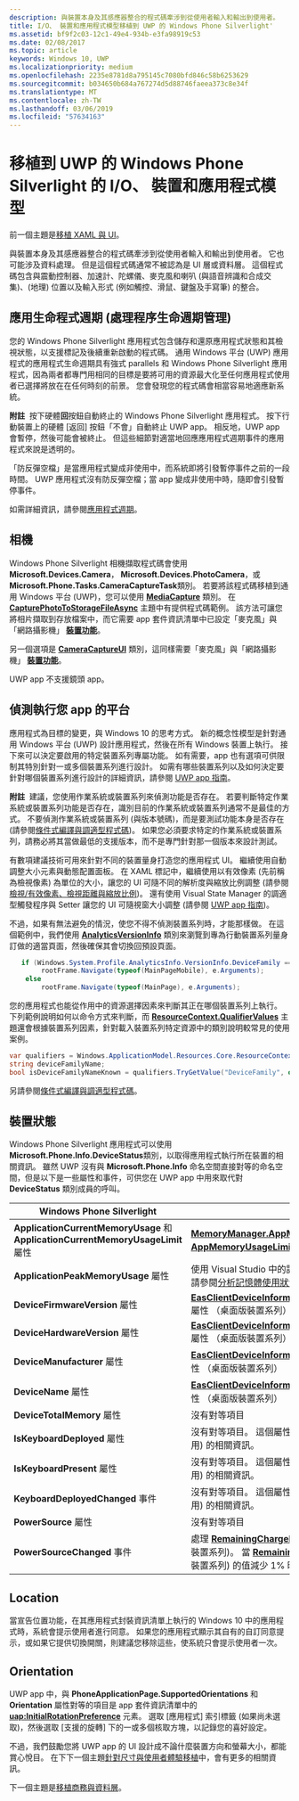 ```yaml
---
description: 與裝置本身及其感應器整合的程式碼牽涉到從使用者輸入和輸出到使用者。
title: I/O、 裝置和應用程式模型移植到 UWP 的 Windows Phone Silverlight'
ms.assetid: bf9f2c03-12c1-49e4-934b-e3fa98919c53
ms.date: 02/08/2017
ms.topic: article
keywords: Windows 10, UWP
ms.localizationpriority: medium
ms.openlocfilehash: 2235e8781d8a795145c7080bfd846c58b6253629
ms.sourcegitcommit: b034650b684a767274d5d88746faeea373c8e34f
ms.translationtype: MT
ms.contentlocale: zh-TW
ms.lasthandoff: 03/06/2019
ms.locfileid: "57634163"
---
```

#  <a name="porting-windowsphone-silverlight-to-uwp-for-io-device-and-app-model"></a>移植到 UWP 的 Windows Phone Silverlight 的 I/O、 裝置和應用程式模型


前一個主題是[移植 XAML 與 UI](wpsl-to-uwp-porting-xaml-and-ui.md)。

與裝置本身及其感應器整合的程式碼牽涉到從使用者輸入和輸出到使用者。 它也可能涉及資料處理。 但是這個程式碼通常不被認為是 UI 層或資料層。 這個程式碼包含與震動控制器、加速計、陀螺儀、麥克風和喇叭 (與語音辨識和合成交集)、(地理) 位置以及輸入形式 (例如觸控、滑鼠、鍵盤及手寫筆) 的整合。

## <a name="application-lifecycle-process-lifetime-management"></a>應用生命程式週期 (處理程序生命週期管理)

您的 Windows Phone Silverlight 應用程式包含儲存和還原應用程式狀態和其檢視狀態，以支援標記及後續重新啟動的程式碼。 通用 Windows 平台 (UWP) 應用程式的應用程式生命週期具有強式 parallels 和 Windows Phone Silverlight 應用程式，因為兩者都專門用相同的目標是要將可用的資源最大化至任何應用程式使用者已選擇將放在在任何時刻的前景。 您會發現您的程式碼會相當容易地適應新系統。

**附註**  按下硬體**回**按鈕自動終止的 Windows Phone Silverlight 應用程式。 按下行動裝置上的硬體 [返回] 按鈕「不會」自動終止 UWP app。 相反地，UWP app 會暫停，然後可能會被終止。 但這些細節對適當地回應應用程式週期事件的應用程式來說是透明的。

「防反彈空檔」是當應用程式變成非使用中，而系統即將引發暫停事件之前的一段時間。 UWP 應用程式沒有防反彈空檔；當 app 變成非使用中時，隨即會引發暫停事件。

如需詳細資訊，請參閱[應用程式週期](https://msdn.microsoft.com/library/windows/apps/mt243287)。

## <a name="camera"></a>相機

Windows Phone Silverlight 相機擷取程式碼會使用**Microsoft.Devices.Camera**， **Microsoft.Devices.PhotoCamera**，或**Microsoft.Phone.Tasks.CameraCaptureTask**類別。 若要將該程式碼移植到通用 Windows 平台 (UWP)，您可以使用 [**MediaCapture**](https://msdn.microsoft.com/library/windows/apps/br241124) 類別。 在 [**CapturePhotoToStorageFileAsync**](https://msdn.microsoft.com/library/windows/apps/hh700836) 主題中有提供程式碼範例。 該方法可讓您將相片擷取到存放檔案中，而它需要 app 套件資訊清單中已設定「麥克風」與「網路攝影機」 [**裝置功能**](https://msdn.microsoft.com/library/windows/apps/dn934747)。

另一個選項是 [**CameraCaptureUI**](https://msdn.microsoft.com/library/windows/apps/br241030) 類別，這同樣需要「麥克風」與「網路攝影機」 [**裝置功能**](https://msdn.microsoft.com/library/windows/apps/dn934747)。

UWP app 不支援鏡頭 app。

## <a name="detecting-the-platform-your-app-is-running-on"></a>偵測執行您 app 的平台

應用程式為目標的變更，與 Windows 10 的思考方式。 新的概念性模型是針對通用 Windows 平台 (UWP) 設計應用程式，然後在所有 Windows 裝置上執行。 接下來可以決定要啟用的特定裝置系列專屬功能。 如有需要，app 也有選項可供限制其特別針對一或多個裝置系列進行設計。 如需有哪些裝置系列以及如何決定要針對哪個裝置系列進行設計的詳細資訊，請參閱 [UWP app 指南](https://msdn.microsoft.com/library/windows/apps/dn894631)。

**附註**  建議，您使用作業系統或裝置系列來偵測功能是否存在。 若要判斷特定作業系統或裝置系列功能是否存在，識別目前的作業系統或裝置系列通常不是最佳的方式。 不要偵測作業系統或裝置系列 (與版本號碼)，而是要測試功能本身是否存在 (請參閱[條件式編譯與調適型程式碼](wpsl-to-uwp-porting-to-a-uwp-project.md))。 如果您必須要求特定的作業系統或裝置系列，請務必將其當做最低的支援版本，而不是專門針對那一個版本來設計測試。

有數項建議技術可用來針對不同的裝置量身打造您的應用程式 UI。 繼續使用自動調整大小元素與動態配置面板。 在 XAML 標記中，繼續使用以有效像素 (先前稱為檢視像素) 為單位的大小，讓您的 UI 可隨不同的解析度與縮放比例調整 (請參閱[檢視/有效像素、檢視距離與縮放比例](wpsl-to-uwp-porting-xaml-and-ui.md))。 還有使用 Visual State Manager 的調適型觸發程序與 Setter 讓您的 UI 可隨視窗大小調整 (請參閱 [UWP app 指南](https://msdn.microsoft.com/library/windows/apps/dn894631))。

不過，如果有無法避免的情況，使您不得不偵測裝置系列時，才能那樣做。 在這個範例中，我們使用 [**AnalyticsVersionInfo**](https://msdn.microsoft.com/library/windows/apps/dn960165) 類別來瀏覽到專為行動裝置系列量身訂做的適當頁面，然後確保其會切換回預設頁面。

```csharp
   if (Windows.System.Profile.AnalyticsInfo.VersionInfo.DeviceFamily == "Windows.Mobile")
        rootFrame.Navigate(typeof(MainPageMobile), e.Arguments);
    else
        rootFrame.Navigate(typeof(MainPage), e.Arguments);
```

您的應用程式也能從作用中的資源選擇因素來判斷其正在哪個裝置系列上執行。 下列範例說明如何以命令方式來判斷，而 [**ResourceContext.QualifierValues**](https://msdn.microsoft.com/library/windows/apps/br206071) 主題還會根據裝置系列因素，針對載入裝置系列特定資源中的類別說明較常見的使用案例。

```csharp
var qualifiers = Windows.ApplicationModel.Resources.Core.ResourceContext.GetForCurrentView().QualifierValues;
string deviceFamilyName;
bool isDeviceFamilyNameKnown = qualifiers.TryGetValue("DeviceFamily", out deviceFamilyName);
```

另請參閱[條件式編譯與調適型程式碼](wpsl-to-uwp-porting-to-a-uwp-project.md)。

## <a name="device-status"></a>裝置狀態

Windows Phone Silverlight 應用程式可以使用**Microsoft.Phone.Info.DeviceStatus**類別，以取得應用程式執行所在裝置的相關資訊。 雖然 UWP 沒有與 **Microsoft.Phone.Info** 命名空間直接對等的命名空間，但是以下是一些屬性和事件，可供您在 UWP app 中用來取代對 **DeviceStatus** 類別成員的呼叫。

| Windows Phone Silverlight                                                               | UWP                                                                                                                                                                                                                                                                                                                                |
|-----------------------------------------------------------------------------------------|------------------------------------------------------------------------------------------------------------------------------------------------------------------------------------------------------------------------------------------------------------------------------------------------------------------------------------|
| **ApplicationCurrentMemoryUsage** 和 **ApplicationCurrentMemoryUsageLimit** 屬性 | [**MemoryManager.AppMemoryUsage** ](https://msdn.microsoft.com/library/windows/apps/dn633832)並[ **AppMemoryUsageLimit** ](https://msdn.microsoft.com/library/windows/apps/dn633836)屬性                                                                                                                                    |
| **ApplicationPeakMemoryUsage** 屬性                                                 | 使用 Visual Studio 中的記憶體分析工具。 如需詳細資訊，請參閱[分析記憶體使用狀況](https://msdn.microsoft.com/library/windows/apps/dn645469.aspx)。                                                                                                                                                                          |
| **DeviceFirmwareVersion** 屬性                                                      | [**EasClientDeviceInformation.SystemFirmwareVersion** ](https://msdn.microsoft.com/library/windows/apps/dn608144)屬性 （桌面版裝置系列）                                                                                                                                                                             |
| **DeviceHardwareVersion** 屬性                                                      | [**EasClientDeviceInformation.SystemHardwareVersion** ](https://msdn.microsoft.com/library/windows/apps/dn608145)屬性 （桌面版裝置系列）                                                                                                                                                                             |
| **DeviceManufacturer** 屬性                                                         | [**EasClientDeviceInformation.SystemManufacturer** ](https://msdn.microsoft.com/library/windows/apps/hh701398)屬性 （桌面版裝置系列）                                                                                                                                                                                |
| **DeviceName** 屬性                                                                 | [**EasClientDeviceInformation.SystemProductName** ](https://msdn.microsoft.com/library/windows/apps/hh701401)屬性 （桌面版裝置系列）                                                                                                                                                                                 |
| **DeviceTotalMemory** 屬性                                                          | 沒有對等項目                                                                                                                                                                                                                                                                                                                      |
| **IsKeyboardDeployed** 屬性                                                         | 沒有對等項目。 這個屬性會提供行動裝置硬體鍵盤 (並不常用) 的相關資訊。                                                                                                                                                                                                        |
| **IsKeyboardPresent** 屬性                                                          | 沒有對等項目。 這個屬性會提供行動裝置硬體鍵盤 (並不常用) 的相關資訊。                                                                                                                                                                                                        |
| **KeyboardDeployedChanged** 事件                                                       | 沒有對等項目。 這個屬性會提供行動裝置硬體鍵盤 (並不常用) 的相關資訊。                                                                                                                                                                                                        |
| **PowerSource** 屬性                                                                | 沒有對等項目                                                                                                                                                                                                                                                                                                                      |
| **PowerSourceChanged** 事件                                                            | 處理 [**RemainingChargePercentChanged**](https://msdn.microsoft.com/library/windows/apps/jj207240) 事件 (僅行動裝置系列)。 當 [**RemainingChargePercent**](https://msdn.microsoft.com/library/windows/apps/jj207239) 屬性 (僅行動裝置系列) 的值減少 1% 時，便會引發該事件。 |

## <a name="location"></a>Location

當宣告位置功能，在其應用程式封裝資訊清單上執行的 Windows 10 中的應用程式時，系統會提示使用者進行同意。 如果您的應用程式顯示其自有的自訂同意提示，或如果它提供切換開關，則建議您移除這些，使系統只會提示使用者一次。

## <a name="orientation"></a>Orientation

UWP app 中，與 **PhoneApplicationPage.SupportedOrientations** 和 **Orientation** 屬性對等的項目是 app 套件資訊清單中的 [**uap:InitialRotationPreference**](https://msdn.microsoft.com/library/windows/apps/dn934798) 元素。 選取 [應用程式] 索引標籤 (如果尚未選取)，然後選取 [支援的旋轉] 下的一或多個核取方塊，以記錄您的喜好設定。

不過，我們鼓勵您將 UWP app 的 UI 設計成不論什麼裝置方向和螢幕大小，都能賞心悅目。 在下下一個主題[針對尺寸與使用者體驗移植](wpsl-to-uwp-form-factors-and-ux.md)中，會有更多的相關資訊。

下一個主題是[移植商務與資料層](wpsl-to-uwp-business-and-data.md)。

